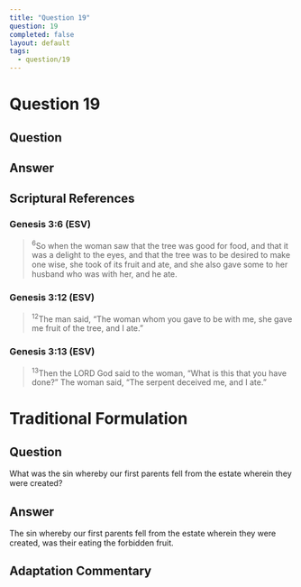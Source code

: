 ```yaml
---
title: "Question 19"
question: 19
completed: false
layout: default
tags:
  - question/19
---
```

# Question 19

## Question


## Answer


## Scriptural References
### Genesis 3:6 (ESV)
> <sup>6</sup>So when the woman saw that the tree was good for food, and that it was a delight to the eyes, and that the tree was to be desired to make one wise, she took of its fruit and ate, and she also gave some to her husband who was with her, and he ate.

### Genesis 3:12 (ESV)
> <sup>12</sup>The man said, “The woman whom you gave to be with me, she gave me fruit of the tree, and I ate.”

### Genesis 3:13 (ESV)
> <sup>13</sup>Then the LORD God said to the woman, “What is this that you have done?” The woman said, “The serpent deceived me, and I ate.”

# Traditional Formulation
## Question
What was the sin whereby our first parents fell from the estate wherein they were created?

## Answer
The sin whereby our first parents fell from the estate wherein they were created, was their eating the forbidden fruit.

## Adaptation Commentary
